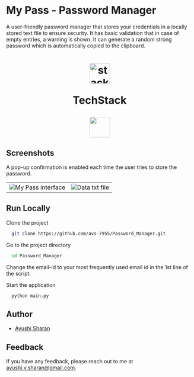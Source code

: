 # My Pass - Password Manager
A user-friendly password manager that stores your credentials in a locally stored text file to ensure security.
It has basic validation that in case of empty entries, a warning is shown.
It can generate a random strong password which is automatically copied to the clipboard.

<h1 align="center">
  <img src="https://ik.imagekit.io/pq7opoglh/GitHub_ReadMe/stack_GjMfbKvDP.svg?ik-sdk-version=javascript-1.4.3&updatedAt=1655143763495" width="55" alt="stacklogo-python" />

 TechStack</h1>

<div align="center"><img width="55" src="https://raw.githubusercontent.com/gilbarbara/logos/master/logos/python.svg"/>
</div>

## Screenshots
A pop-up confirmation is enabled each time the user tries to store the password.
<div>
    <p align="center">
        <div align="center">
            <table>
                <tr>
                    <td>
                        <img src="https://ik.imagekit.io/pq7opoglh/GitHub_ReadMe/PythonMiniProjects/Pwd_Manager/Basic_storage_EHoLdlcKY.png?ik-sdk-version=javascript-1.4.3&updatedAt=1664598784337" alt="My Pass interface"/>
                    </td>
                    <td>
                        <img src="https://ik.imagekit.io/pq7opoglh/GitHub_ReadMe/PythonMiniProjects/Pwd_Manager/data_txt_6pGeU4rsw.png?ik-sdk-version=javascript-1.4.3&updatedAt=1664598784328" alt="Data txt file"/>
                    </td>
                </tr>
            </table>  
        </div>

## Run Locally

Clone the project

```bash
  git clone https://github.com/avs-7955/Password_Manager.git
```

Go to the project directory

```bash
  cd Password_Manager
```
Change the email-id to your most frequently used email id in the 1st line of the script.

Start the application

```bash
  python main.py
```


## Author

- [Ayushi Sharan](https://github.com/avs-7955)


## Feedback

If you have any feedback, please reach out to me at ayushi.v.sharan@gmail.com.